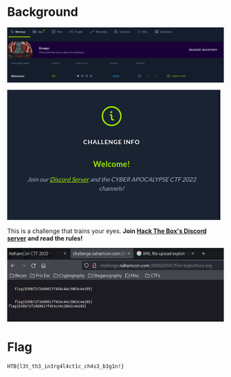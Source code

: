 # Background
![background1](https://github.com/siunam321/CTF-Writeups/blob/main/Cyber-Apocalypse-CTF-2022/Warmup/Welcome!/images/background1.png)

![background2](https://github.com/siunam321/CTF-Writeups/blob/main/Cyber-Apocalypse-CTF-2022/Warmup/Welcome!/images/background2.png)

This is a challenge that trains your eyes. **Join [Hack The Box's Discord server](https://discord.gg/hackthebox) and read the rules!**

![flag](https://github.com/siunam321/CTF-Writeups/blob/main/NahamCon-CTF-2022/Web/EXtravagant/images/flag.png)

# Flag
`HTB{l3t_th3_in3rg4l4ct1c_ch4s3_b3g1n!}`